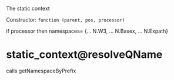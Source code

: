 The static context

Constructor: `function (parent, pos, processor)`

if processor 
then namespaces= {... N.W3, ... N.Basex, ... N.Expath} 

# static_context@resolveQName
calls getNamespaceByPrefix

